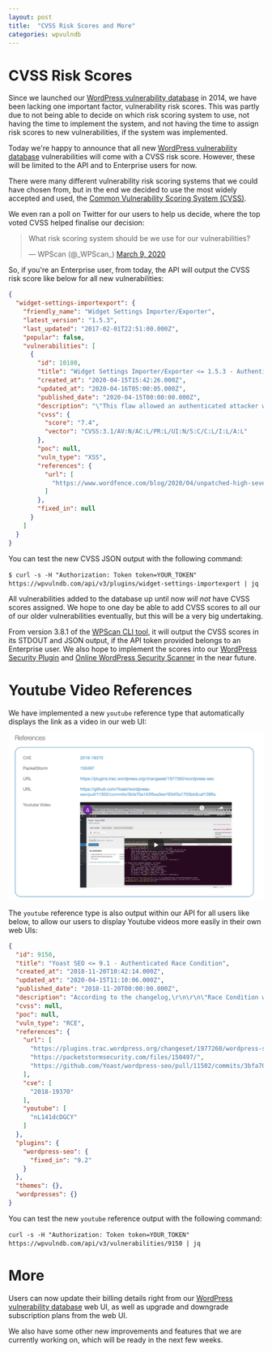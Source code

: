 ```yaml
---
layout: post
title:  "CVSS Risk Scores and More"
categories: wpvulndb
---
```


# CVSS Risk Scores

Since we launched our [WordPress vulnerability database](https://wpvulndb.com/) in 2014, we have been lacking one important factor, vulnerability risk scores. This was partly due to not being able to decide on which risk scoring system to use, not having the time to implement the system, and not having the time to assign risk scores to new vulnerabilities, if the system was implemented.

Today we're happy to announce that all new [WordPress vulnerability database](https://wpvulndb.com/) vulnerabilities will come with a CVSS risk score. However, these will be limited to the API and to Enterprise users for now.

There were many different vulnerability risk scoring systems that we could have chosen from, but in the end we decided to use the most widely accepted and used, the [Common Vulnerability Scoring System (CVSS)](https://www.first.org/cvss/calculator/3.1).

We even ran a poll on Twitter for our users to help us decide, where the top voted CVSS helped finalise our decision:

<blockquote class="twitter-tweet"><p lang="en" dir="ltr">What risk scoring system should be we use for our vulnerabilities?</p>&mdash; WPScan (@_WPScan_) <a href="https://twitter.com/_WPScan_/status/1236986510152552449?ref_src=twsrc%5Etfw">March 9, 2020</a></blockquote> <script async src="https://platform.twitter.com/widgets.js" charset="utf-8"></script>

So, if you're an Enterprise user, from today, the API will output the CVSS risk score like below for all new vulnerabilities:

```json
{
  "widget-settings-importexport": {
    "friendly_name": "Widget Settings Importer/Exporter",
    "latest_version": "1.5.3",
    "last_updated": "2017-02-01T22:51:00.000Z",
    "popular": false,
    "vulnerabilities": [
      {
        "id": 10180,
        "title": "Widget Settings Importer/Exporter <= 1.5.3 - Authenticated Stored XSS",
        "created_at": "2020-04-15T15:42:26.000Z",
        "updated_at": "2020-04-16T05:00:05.000Z",
        "published_date": "2020-04-15T00:00:00.000Z",
        "description": "\"This flaw allowed an authenticated attacker with minimal, subscriber-level permissions to import and activate custom widgets containing arbitrary JavaScript into a site with the plugin installed.\"",
        "cvss": {
          "score": "7.4",
          "vector": "CVSS:3.1/AV:N/AC:L/PR:L/UI:N/S:C/C:L/I:L/A:L"
        },
        "poc": null,
        "vuln_type": "XSS",
        "references": {
          "url": [
            "https://www.wordfence.com/blog/2020/04/unpatched-high-severity-vulnerability-in-widget-settings-importer-exporter-plugin/"
          ]
        },
        "fixed_in": null
      }
    ]
  }
}
```

You can test the new CVSS JSON output with the following command:

`$ curl -s -H "Authorization: Token token=YOUR_TOKEN" https://wpvulndb.com/api/v3/plugins/widget-settings-importexport | jq`

All vulnerabilities added to the database up until now *will not* have CVSS scores assigned. We hope to one day be able to add CVSS scores to all our of our older vulnerabilities eventually, but this will be a very big undertaking.

From version 3.8.1 of the [WPScan CLI tool](https://wpscan.org/), it will output the CVSS scores in its STDOUT and JSON output, if the API token provided belongs to an Enterprise user. We also hope to implement the scores into our [WordPress Security Plugin](https://wordpress.org/plugins/wpscan/) and [Online WordPress Security Scanner](https://wpscan.io/) in the near future.

# Youtube Video References

We have implemented a new `youtube` reference type that automatically displays the link as a video in our web UI:

![Webhooks on updates](/assets/posts/cvss-scores/youtube.png)


The `youtube` reference type is also output within our API for all users like below, to allow our users to display Youtube videos more easily in their own web UIs:

```json
{
  "id": 9150,
  "title": "Yoast SEO <= 9.1 - Authenticated Race Condition",
  "created_at": "2018-11-20T10:42:14.000Z",
  "updated_at": "2020-04-15T11:10:06.000Z",
  "published_date": "2018-11-20T00:00:00.000Z",
  "description": "According to the changelog,\r\n\r\n\"Race Condition which leads to command execution, by users with SEO Manager roles.\"",
  "cvss": null,
  "poc": null,
  "vuln_type": "RCE",
  "references": {
    "url": [
      "https://plugins.trac.wordpress.org/changeset/1977260/wordpress-seo",
      "https://packetstormsecurity.com/files/150497/",
      "https://github.com/Yoast/wordpress-seo/pull/11502/commits/3bfa70a143f5ea3ee1934f3a1703bb5caf139ffa"
    ],
    "cve": [
      "2018-19370"
    ],
    "youtube": [
      "nL141dcDGCY"
    ]
  },
  "plugins": {
    "wordpress-seo": {
      "fixed_in": "9.2"
    }
  },
  "themes": {},
  "wordpresses": {}
}
```

You can test the new `youtube` reference output with the following command:

`curl -s -H "Authorization: Token token=YOUR_TOKEN" https://wpvulndb.com/api/v3/vulnerabilities/9150 | jq`

# More

Users can now update their billing details right from our [WordPress vulnerability database](https://wpvulndb.com/) web UI, as well as upgrade and downgrade subscription plans from the web UI.

We also have some other new improvements and features that we are currently working on, which will be ready in the next few weeks.
